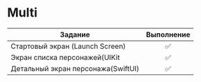 # Multi

| Задание       | Выполнение         |     
| ------------- |:------------------:|
| Стартовый экран (Launch Screen)   |  ✅  | 
| Экран списка персонажей(UIKit     |  ✅ |  
| Детальный экран персонажа(SwiftUI)  |  ✅ |  
